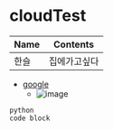# cloudTest

Name | Contents   |
-----|------------|
한슬 | 집에가고싶다 |

* [google](htt://google.com)
  - ![image](http://finfra.com/f/f.png)

```
python
code block
```
